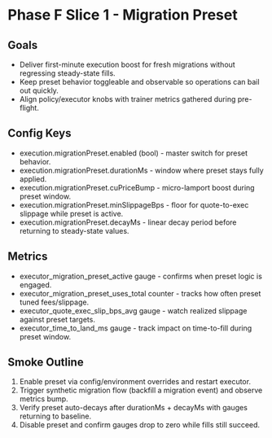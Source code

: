 # Phase F Slice 1 - Migration Preset

## Goals
- Deliver first-minute execution boost for fresh migrations without regressing steady-state fills.
- Keep preset behavior toggleable and observable so operations can bail out quickly.
- Align policy/executor knobs with trainer metrics gathered during pre-flight.

## Config Keys
- execution.migrationPreset.enabled (bool) - master switch for preset behavior.
- execution.migrationPreset.durationMs - window where preset stays fully applied.
- execution.migrationPreset.cuPriceBump - micro-lamport boost during preset window.
- execution.migrationPreset.minSlippageBps - floor for quote-to-exec slippage while preset is active.
- execution.migrationPreset.decayMs - linear decay period before returning to steady-state values.

## Metrics
- executor_migration_preset_active gauge - confirms when preset logic is engaged.
- executor_migration_preset_uses_total counter - tracks how often preset tuned fees/slippage.
- executor_quote_exec_slip_bps_avg gauge - watch realized slippage against preset targets.
- executor_time_to_land_ms gauge - track impact on time-to-fill during preset window.

## Smoke Outline
1. Enable preset via config/environment overrides and restart executor.
2. Trigger synthetic migration flow (backfill a migration event) and observe metrics bump.
3. Verify preset auto-decays after durationMs + decayMs with gauges returning to baseline.
4. Disable preset and confirm gauges drop to zero while fills still succeed.
